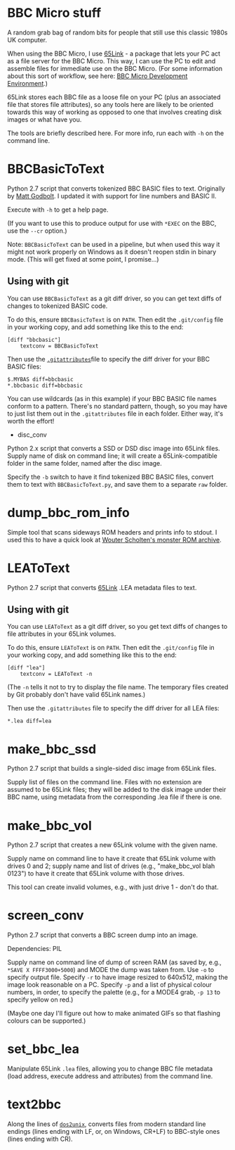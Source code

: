 # BBC Micro stuff

A random grab bag of random bits for people that still use this
classic 1980s UK computer.

When using the BBC Micro, I use
[65Link](http://web.inter.nl.net/users/J.Kortink/home/software/65link/) -
a package that lets your PC act as a file server for the BBC Micro.
This way, I can use the PC to edit and assemble files for immediate
use on the BBC Micro. (For some information about this sort of
workflow, see here:
[BBC Micro Development Environment](http://www.tomseddon.plus.com/beeb/env.html).)

65Link stores each BBC file as a loose file on your PC (plus an
associated file that stores file attributes), so any tools here are
likely to be oriented towards this way of working as opposed to one
that involves creating disk images or what have you.

The tools are briefly described here. For more info, run each with
`-h` on the command line.

# BBCBasicToText

Python 2.7 script that converts tokenized BBC BASIC files to text.
Originally by [Matt Godbolt](https://github.com/mattgodbolt). I
updated it with support for line numbers and BASIC II.

Execute with `-h` to get a help page.

(If you want to use this to produce output for use with `*EXEC` on the
BBC, use the `--cr` option.)

Note: `BBCBasicToText` can be used in a pipeline, but when used this
way it might not work properly on Windows as it doesn't reopen stdin
in binary mode. (This will get fixed at some point, I promise...)

## Using with git

You can use `BBCBasicToText` as a git diff driver, so you can get text
diffs of changes to tokenized BASIC code.

To do this, ensure `BBCBasicToText` is on `PATH`. Then edit the
`.git/config` file in your working copy, and add something like this
to the end:

    [diff "bbcbasic"]
        textconv = BBCBasicToText

Then use the
[`.gitattributes`](http://git-scm.com/docs/gitattributes])file to
specify the diff driver for your BBC BASIC files:

    $.MYBAS diff=bbcbasic
    *.bbcbasic diff=bbcbasic

You can use wildcards (as in this example) if your BBC BASIC file
names conform to a pattern. There's no standard pattern, though, so
you may have to just list them out in the `.gitattributes` file in
each folder. Either way, it's worth the effort!
* disc_conv

Python 2.x script that converts a SSD or DSD disc image into 65Link
files. Supply name of disk on command line; it will create a
65Link-compatible folder in the same folder, named after the disc
image.

Specify the `-b` switch to have it find tokenized BBC BASIC files,
convert them to text with `BBCBasicToText.py`, and save them to a
separate `raw` folder.

# dump_bbc_rom_info

Simple tool that scans sideways ROM headers and prints info to stdout.
I used this to have a quick look at [Wouter Scholten's monster ROM
archive](http://wouter.bbcmicro.net/bbc/bbc-software.html).

# LEAToText

Python 2.7 script that converts
[65Link](http://web.inter.nl.net/users/J.Kortink/home/software/65link/)
.LEA metadata files to text.

## Using with git

You can use `LEAToText` as a git diff driver, so you get text diffs of
changes to file attributes in your 65Link volumes.

To do this, ensure `LEAToText` is on `PATH`. Then edit the
`.git/config` file in your working copy, and add something like this
to the end:

    [diff "lea"]
        textconv = LEAToText -n
		
(The `-n` tells it not to try to display the file name. The temporary
files created by Git probably don't have valid 65Link names.)

Then use the `.gitattributes` file to specify the diff driver for all
LEA files:

    *.lea diff=lea

# make_bbc_ssd

Python 2.7 script that builds a single-sided disc image from 65Link
files.

Supply list of files on the command line. Files with no extension are
assumed to be 65Link files; they will be added to the disk image under
their BBC name, using metadata from the corresponding .lea file if
there is one.

# make_bbc_vol

Python 2.7 script that creates a new 65Link volume with the given
name.

Supply name on command line to have it create that 65Link volume with
drives 0 and 2; supply name and list of drives (e.g., "make_bbc_vol
blah 0123") to have it create that 65Link volume with those drives.

This tool can create invalid volumes, e.g., with just drive 1 - don't
do that.

# screen_conv

Python 2.7 script that converts a BBC screen dump into an image.

Dependencies: PIL

Supply name on command line of dump of screen RAM (as saved by, e.g.,
`*SAVE X FFFF3000+5000`) and MODE the dump was taken from. Use `-o` to
specify output file. Specify `-r` to have image resized to 640x512,
making the image look reasonable on a PC. Specify `-p` and a list of
physical colour numbers, in order, to specify the palette (e.g., for a
MODE4 grab, `-p 13` to specify yellow on red.)

(Maybe one day I'll figure out how to make animated GIFs so that
flashing colours can be supported.)

# set_bbc_lea

Manipulate 65Link `.lea` files, allowing you to change BBC file
metadata (load address, execute address and attributes) from the
command line.

# text2bbc

Along the lines of [`dos2unix`](https://linux.die.net/man/1/dos2unix),
converts files from modern standard line endings (lines ending with
LF, or, on Windows, CR+LF) to BBC-style ones (lines ending with CR).
